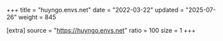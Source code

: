 +++
title = "huyngo.envs.net"
date = "2022-03-22"
updated = "2025-07-26"
weight = 845

[extra]
source = "https://huyngo.envs.net"
ratio = 100
size = 1
+++

